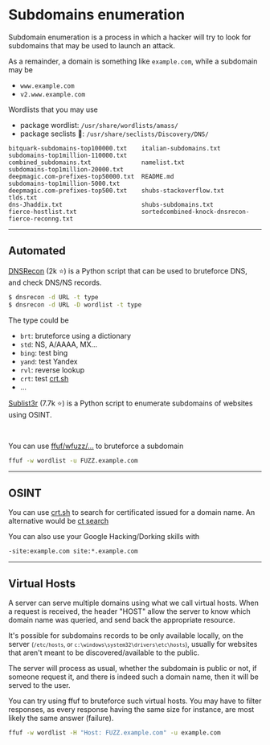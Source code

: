 # Subdomains enumeration

<div class="row row-cols-md-2"><div>

Subdomain enumeration is a process in which a hacker will try to look for subdomains that may be used to launch an attack.

As a remainder, a domain is something like `example.com`, while a subdomain may be

* `www.example.com`
* `v2.www.example.com`
</div><div>

Wordlists that you may use

* package wordlist: `/usr/share/wordlists/amass/`
* package seclists 📌: `/usr/share/seclists/Discovery/DNS/`

```            
bitquark-subdomains-top100000.txt    italian-subdomains.txt                            subdomains-top1million-110000.txt
combined_subdomains.txt              namelist.txt                                      subdomains-top1million-20000.txt
deepmagic.com-prefixes-top50000.txt  README.md                                         subdomains-top1million-5000.txt
deepmagic.com-prefixes-top500.txt    shubs-stackoverflow.txt                           tlds.txt
dns-Jhaddix.txt                      shubs-subdomains.txt
fierce-hostlist.txt                  sortedcombined-knock-dnsrecon-fierce-reconng.txt
```

</div></div>

<hr class="sl">

## Automated

<div class="row row-cols-md-2 mt-4"><div>

[DNSRecon](https://github.com/darkoperator/dnsrecon) (2k ⭐) is a Python script that can be used to bruteforce DNS, and check DNS/NS records.

```bash
$ dnsrecon -d URL -t type
$ dnsrecon -d URL -D wordlist -t type
```

The type could be 

* `brt`: bruteforce using a dictionary
* `std`: NS, A/AAAA, MX...
* `bing`: test bing
* `yand`: test Yandex
* `rvl`: reverse lookup
* `crt`: test [crt.sh](https://crt.sh/)
* ...
</div><div>

[Sublist3r](https://github.com/aboul3la/Sublist3r) (7.7k ⭐) is a Python script to enumerate subdomains of websites using OSINT.

<br>

You can use [ffuf/wfuzz/...](../fuzz/index.md) to bruteforce a subdomain

```bash
ffuf -w wordlist -u FUZZ.example.com
```
</div></div>

<hr class="sr">

## OSINT

<div class="row row-cols-md-2"><div>

You can use [crt.sh](https://crt.sh/) to search for certificated issued for a domain name. An alternative would be [ct search](https://ui.ctsearch.entrust.com/ui/ctsearchui)
</div><div>

You can also use your Google Hacking/Dorking skills with

```none
-site:example.com site:*.example.com
```
</div></div>

<hr class="sl">

## Virtual Hosts

<div class="row row-cols-md-2"><div>

A server can serve multiple domains using what we call virtual hosts. When a request is received, the header "HOST" allow the server to know which domain name was queried, and send back the appropriate resource.

It's possible for subdomains records to be only available locally, on the server <small>(`/etc/hosts`, or `c:\windows\system32\drivers\etc\hosts`)</small>, usually for websites that aren't meant to be discovered/available to the public.
</div><div>

The server will process as usual, whether the subdomain is public or not, if someone request it, and there is indeed such a domain name, then it will be served to the user.

You can try using ffuf to bruteforce such virtual hosts. You may have to filter responses, as every response having the same size for instance, are most likely the same answer (failure).

```bash
ffuf -w wordlist -H "Host: FUZZ.example.com" -u example.com
```
</div></div>
